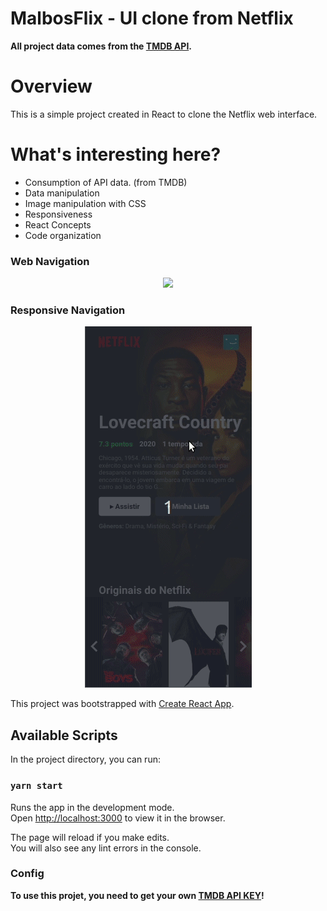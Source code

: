 <p align="center"> 
    <h1>MalbosFlix - UI clone from Netflix</h1>
</p>

**All project data comes from the [TMDB API](https://www.themoviedb.org/).**

# Overview

This is a simple project created in React to clone the Netflix web interface.

# What's interesting here?

- Consumption of API data. (from TMDB)
- Data manipulation
- Image manipulation with CSS
- Responsiveness
- React Concepts
- Code organization

### Web Navigation

<p align="center"> 
    <img src="/img/Nav.gif">
</p>

### Responsive Navigation

<p align="center"> 
    <img src="/img/NavMobile.gif">
</p>

This project was bootstrapped with [Create React App](https://github.com/facebook/create-react-app).

## Available Scripts

In the project directory, you can run:

### `yarn start`

Runs the app in the development mode.<br />
Open [http://localhost:3000](http://localhost:3000) to view it in the browser.

The page will reload if you make edits.<br />
You will also see any lint errors in the console.

### Config

**To use this projet, you need to get your own [TMDB API KEY](https://www.themoviedb.org/documentation/api)!**
